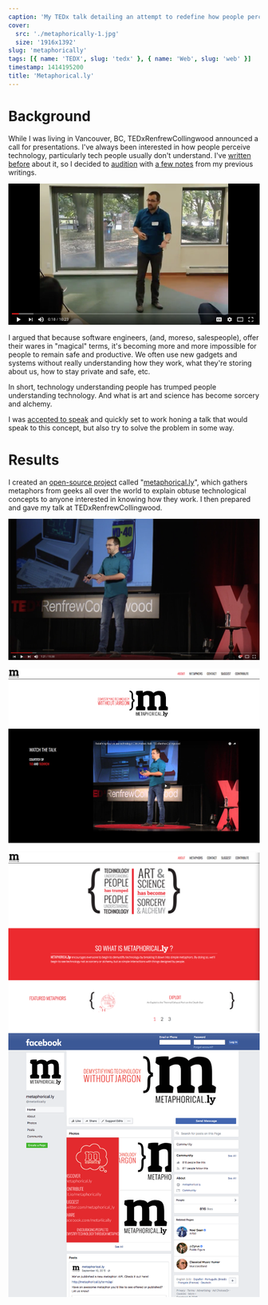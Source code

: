 ```yaml
---
caption: 'My TEDx talk detailing an attempt to redefine how people perceive technology.'
cover:
  src: './metaphorically-1.jpg'
  size: '1916x1392'
slug: 'metaphorically'
tags: [{ name: 'TEDX', slug: 'tedx' }, { name: 'Web', slug: 'web' }]
timestamp: 1414195200
title: 'Metaphorical.ly'
---
```


# Background

While I was living in Vancouver, BC, TEDxRenfrewCollingwood announced a call for
presentations. I've always been interested in how people perceive technology,
particularly tech people usually don't understand. I've [written
before](https://medium.com/@clintandrewhall/neither-sorcery-nor-alchemy-304691d1fb7c)
about it, so I decided to
[audition](https://www.youtube.com/watch?v=27t9pvCVef4) with [a few
notes](https://medium.com/@clintandrewhall/neither-sorcerers-nor-alchemists-80b7cd66ce15)
from my previous writings.

[![My TEDx Audition](./../../images/portfolio/metaphorically-4.jpg)](https://youtu.be/27t9pvCVef4?t=29s 'My TEDx Audition')

I argued that because software engineers, (and, moreso, salespeople), offer
their wares in "magical" terms, it's becoming more and more impossible for
people to remain safe and productive. We often use new gadgets and systems
without really understanding how they work, what they're storing about us, how
to stay private and safe, etc.

In short, technology understanding people has trumped people understanding
technology. And what is art and science has become sorcery and alchemy.

I was [accepted to
speak](http://tedxrenfrewcollingwood.com/speaker-2014/clint-hall) and quickly
set to work honing a talk that would speak to this concept, but also try to
solve the problem in some way.

# Results

I created an [open-source
project](https://github.com/clintandrewhall/metaphorically) called
"[metaphorical.ly](http://metaphorical.ly/)", which gathers metaphors from geeks
all over the world to explain obtuse technological concepts to anyone interested
in knowing how they work. I then prepared and gave my talk at
TEDxRenfrewCollingwood.

[![My TEDx Talk: Metaphorically](./../../images/portfolio/metaphorically-5.jpg)](https://youtu.be/IwjLylj6GpI?t=29s 'My TEDx Talk: Metaphorically')

![A screenshot from the site](./../../images/portfolio/metaphorically-1.jpg)
![A screenshot from the site](./../../images/portfolio/metaphorically-2.jpg)
![Metaphorically on Facebook](./../../images/portfolio/metaphorically-3.jpg)
